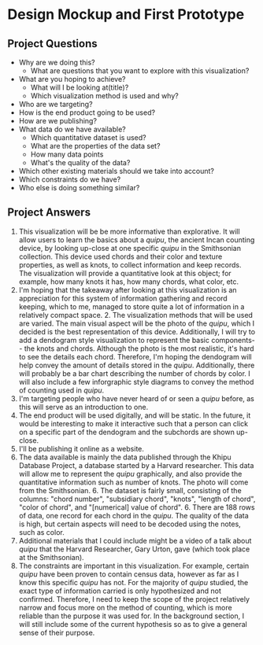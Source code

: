 # Design Mockup and First Prototype

## Project Questions
* Why are we doing this?
    * What are questions that you want to explore with this visualization?
* What are you hoping to achieve?
    * What will I be looking at(title)?
    * Which visualization method is used and why?
* Who are we targeting?
* How is the end product going to be used?
* How are we publishing?
* What data do we have available?
    * Which quantitative dataset is used?
    * What are the properties of the data set?
    * How many data points
    * What's the quality of the data?
* Which other existing materials should we take into account?
* Which constraints do we have?
* Who else is doing something similar?


## Project Answers
1. This visualization will be be more informative than explorative. It will allow users to learn the basics about a *quipu*, the ancient Incan counting device, by looking up-close at one specific *quipu* in the Smithsonian collection. This device used chords and their color and texture properties, as well as knots, to collect information and keep records. The visualization will provide a quantitative look at this object; for example, how many knots it has, how many chords, what color, etc.
2. I'm hoping that the takeaway after looking at this  visualization is an appreciation for this system of information gathering and record keeping, which to me, managed to store quite a lot of information in a relatively compact space.
    2. The visualization methods that will be used are varied. The main visual aspect will be the photo of the *quipu*, which I decided is the best representation of this device. Additionally, I will try to add a dendogram style visualization to represent the basic components-- the knots and chords. Although the photo is the most realistic, it's hard to see the details each chord. Therefore, I'm hoping the dendogram will help convey the amount of details stored in the *quipu*. Additionally, there will probably be a bar chart describing the number of chords by color. I will also include a few inforgraphic style diagrams to convey the method of counting used in *quipu*.
3. I'm targeting people who have never heard of or seen a *quipu* before, as this will serve as an introduction to one.
4. The end product will be used digitally, and will be static. In the future, it would be interesting to make it interactive such that a person can click on a specific part of the dendogram and the subchords are shown up-close.
5. I'll be publishing it online as a website.
6. The data available is mainly the data published through the Khipu Database Project, a database started by a Harvard researcher. This data will allow me to represent the *quipu* graphically, and also provide the quantitative information such as number of knots. The photo will come from the Smithsonian.
    6. The dataset is fairly small, consisting of the columns: "chord number", "subsidiary chord", "knots", "length of chord", "color of chord", and "[numerical] value of chord".
    6. There are 188 rows of data, one record for each chord in the *quipu*. The quality of the data is high, but certain aspects will need to be decoded using the notes, such as color.
7. Additional materials that I could include might be a video of a talk about *quipu* that the Harvard Researcher, Gary Urton, gave (which took place at the Smithsonian).
8. The constraints are important in this visualization. For example, certain *quipu* have been proven to contain census data, however as far as I know this specific *quipu* has not. For the majority of *quipu* studied, the exact type of information carried is only hypothesized and not confirmed. Therefore, I need to keep the scope of the project relatively narrow and focus more on the method of counting, which is more reliable than the purpose it was used for. In the background section, I will still include some of the current hypothesis so as to give a general sense of their purpose.